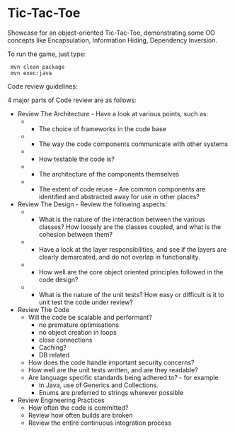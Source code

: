 Tic-Tac-Toe
====================

Showcase for an object-oriented Tic-Tac-Toe, demonstrating some OO concepts like
Encapsulation, Information Hiding, Dependency Inversion.

To run the game, just type:

```
 mvn clean package
 mvn exec:java
```

Code review guidelines:

4 major parts of Code review are as follows:
* Review The Architecture - Have a look at various points, such as:
    * * The choice of frameworks in the code base
    * * The way the code components communicate with other systems
    * * How testable the code is?
    * * The architecture of the components themselves
    * * The extent of code reuse - Are common components are identified and abstracted away for use in other places?
* Review The Design - Review the following aspects:
    * * What is the nature of the interaction between the various classes? How loosely are the classes coupled, and what is the cohesion between them?
    * * Have a look at the layer responsibilities, and see if the layers are clearly demarcated, and do not overlap in functionality.
    * * How well are the core object oriented principles followed in the code design?
    * * What is the nature of the unit tests? How easy or difficult is it to unit test the code under review?
* Review The Code
    * Will the code be scalable and performant?
        * no premature optimisations
        * no object creation in loops
        * close connections
        * Caching?
        * DB related
    * How does the code handle important security concerns?
    * How well are the unit tests written, and are they readable?
    * Are language specific standards being adhered to? - for example
        * in Java, use of Generics and Collections.
        * Enums are preferred to strings wherever possible
* Review Engineering Practices
    * How often the code is committed?
    * Review how often builds are broken
    * Review the entire continuous integration process